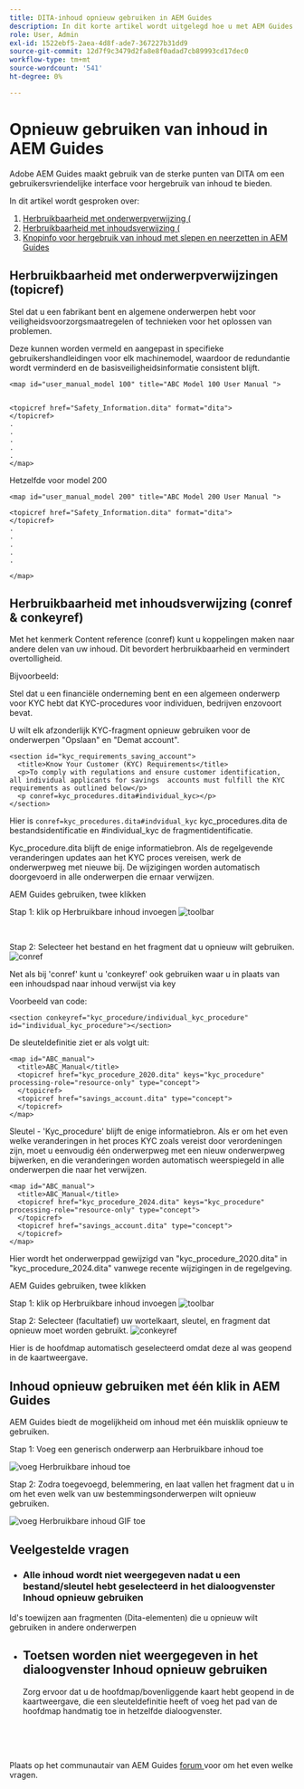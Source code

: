 ```yaml
---
title: DITA-inhoud opnieuw gebruiken in AEM Guides
description: In dit korte artikel wordt uitgelegd hoe u met AEM Guides en DITA tijd en moeite bespaart wanneer u inhoud hergebruikt
role: User, Admin
exl-id: 1522ebf5-2aea-4d8f-ade7-367227b31dd9
source-git-commit: 12d7f9c3479d2fa8e8f0adad7cb89993cd17dec0
workflow-type: tm+mt
source-wordcount: '541'
ht-degree: 0%

---
```


# Opnieuw gebruiken van inhoud in AEM Guides

Adobe AEM Guides maakt gebruik van de sterke punten van DITA om een gebruikersvriendelijke interface voor hergebruik van inhoud te bieden.

In dit artikel wordt gesproken over:

1. [Herbruikbaarheid met onderwerpverwijzing (](#reusability-using-topic-referencestopicref)
2. [Herbruikbaarheid met inhoudsverwijzing (](#reusability-using-content-reference-conref--conkeyref)
3. [Knopinfo voor hergebruik van inhoud met slepen en neerzetten in AEM Guides](#reuse-content-with-a-single-click-in-aem-guides)

## Herbruikbaarheid met onderwerpverwijzingen (topicref)



Stel dat u een fabrikant bent en algemene onderwerpen hebt voor veiligheidsvoorzorgsmaatregelen of technieken voor het oplossen van problemen.

Deze kunnen worden vermeld en aangepast in specifieke gebruikershandleidingen voor elk machinemodel, waardoor de redundantie wordt verminderd en de basisveiligheidsinformatie consistent blijft.

```
<map id="user_manual_model 100" title="ABC Model 100 User Manual ">


<topicref href="Safety_Information.dita" format="dita">
</topicref>
.
.
.
.
.
</map>
```


Hetzelfde voor model 200

```
<map id="user_manual_model 200" title="ABC Model 200 User Manual ">

<topicref href="Safety_Information.dita" format="dita">
</topicref>
.
.
.
.
.
  
</map>
```

## Herbruikbaarheid met inhoudsverwijzing (conref &amp; conkeyref)

Met het kenmerk Content reference (conref) kunt u koppelingen maken naar andere delen van uw inhoud. Dit bevordert herbruikbaarheid en vermindert overtolligheid.

Bijvoorbeeld:

Stel dat u een financiële onderneming bent en een algemeen onderwerp voor KYC hebt dat KYC-procedures voor individuen, bedrijven enzovoort bevat.

U wilt elk afzonderlijk KYC-fragment opnieuw gebruiken voor de onderwerpen &quot;Opslaan&quot; en &quot;Demat account&quot;.

```
<section id="kyc_requirements_saving_account">
  <title>Know Your Customer (KYC) Requirements</title>
  <p>To comply with regulations and ensure customer identification, all individual applicants for savings  accounts must fulfill the KYC requirements as outlined below</p>
  <p conref=kyc_procedures.dita#individual_kyc></p>
</section>
```

Hier is `conref=kyc_procedures.dita#indvidual_kyc` kyc_procedures.dita de bestandsidentificatie en #individual_kyc de fragmentidentificatie.

Kyc_procedure.dita blijft de enige informatiebron. Als de regelgevende veranderingen updates aan het KYC proces vereisen, werk de onderwerpweg met nieuwe bij. De wijzigingen worden automatisch doorgevoerd in alle onderwerpen die ernaar verwijzen.

AEM Guides gebruiken, twee klikken

Stap 1: klik op Herbruikbare inhoud invoegen
![ toolbar ](../../assets/publishing/content-reusability_image1.png)

<br>

Stap 2: Selecteer het bestand en het fragment dat u opnieuw wilt gebruiken.
![ conref ](../../assets/publishing/content-reusability_image2.png)

Net als bij &#39;conref&#39; kunt u &#39;conkeyref&#39; ook gebruiken waar u in plaats van een inhoudspad naar inhoud verwijst via key

Voorbeeld van code:

```
<section conkeyref="kyc_procedure/individual_kyc_procedure" id="individual_kyc_procedure"></section>
```

De sleuteldefinitie ziet er als volgt uit:

```
<map id="ABC_manual">
  <title>ABC_Manual</title>
  <topicref href="kyc_procedure_2020.dita" keys="kyc_procedure" processing-role="resource-only" type="concept">
  </topicref>
  <topicref href="savings_account.dita" type="concept">
  </topicref>
</map>
```

Sleutel - &#39;Kyc_procedure&#39; blijft de enige informatiebron. Als er om het even welke veranderingen in het proces KYC zoals vereist door verordeningen zijn, moet u eenvoudig één onderwerpweg met een nieuw onderwerpweg bijwerken, en die veranderingen worden automatisch weerspiegeld in alle onderwerpen die naar het verwijzen.

```
<map id="ABC_manual">
  <title>ABC_Manual</title>
  <topicref href="kyc_procedure_2024.dita" keys="kyc_procedure" processing-role="resource-only" type="concept">
  </topicref>
  <topicref href="savings_account.dita" type="concept">
  </topicref>
</map>
```

Hier wordt het onderwerppad gewijzigd van &quot;kyc_procedure_2020.dita&quot; in &quot;kyc_procedure_2024.dita&quot; vanwege recente wijzigingen in de regelgeving.

AEM Guides gebruiken, twee klikken

Stap 1: klik op Herbruikbare inhoud invoegen
![ toolbar ](../../assets/publishing/content-reusability_image1.png)

Stap 2: Selecteer (facultatief) uw wortelkaart, sleutel, en fragment dat opnieuw moet worden gebruikt.
![ conkeyref ](../../assets/publishing/content-reusability_image3.png)

Hier is de hoofdmap automatisch geselecteerd omdat deze al was geopend in de kaartweergave.


## Inhoud opnieuw gebruiken met één klik in AEM Guides

AEM Guides biedt de mogelijkheid om inhoud met één muisklik opnieuw te gebruiken.

Stap 1: Voeg een generisch onderwerp aan Herbruikbare inhoud toe

![ voeg Herbruikbare inhoud ](../../assets/publishing/content-reusability_image4.png) toe

Stap 2: Zodra toegevoegd, belemmering, en laat vallen het fragment dat u in om het even welk van uw bestemmingsonderwerpen wilt opnieuw gebruiken.

![ voeg Herbruikbare inhoud GIF ](../../assets/publishing/content-reusability_image5.gif) toe



## Veelgestelde vragen

- ### Alle inhoud wordt niet weergegeven nadat u een bestand/sleutel hebt geselecteerd in het dialoogvenster Inhoud opnieuw gebruiken

Id&#39;s toewijzen aan fragmenten (Dita-elementen) die u opnieuw wilt gebruiken in andere onderwerpen

- ## Toetsen worden niet weergegeven in het dialoogvenster Inhoud opnieuw gebruiken

  Zorg ervoor dat u de hoofdmap/bovenliggende kaart hebt geopend in de kaartweergave, die een sleuteldefinitie heeft of voeg het pad van de hoofdmap handmatig toe in hetzelfde dialoogvenster.


<br>
<br>
<br>


Plaats op het communautair van AEM Guides [ forum ](https://experienceleaguecommunities.adobe.com/t5/experience-manager-guides/ct-p/aem-xml-documentation) voor om het even welke vragen.
